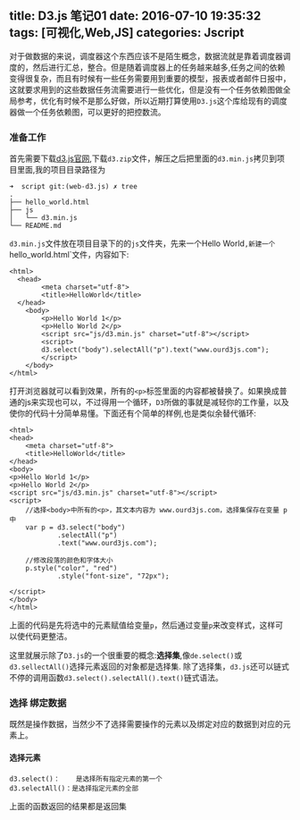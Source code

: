 title: D3.js 笔记01
date: 2016-07-10 19:35:32
tags: [可视化,Web,JS]
categories: Jscript
---
对于做数据的来说，调度器这个东西应该不是陌生概念，数据流就是靠着调度器调度的，然后进行汇总，整合。但是随着调度器上的任务越来越多,任务之间的依赖变得很复杂，而且有时候有一些任务需要用到重要的模型，报表或者邮件日报中，这就要求用到的这些数据任务流需要进行一些优化，但是没有一个任务依赖图做全局参考，优化有时候不是那么好做，所以近期打算使用`D3.js`这个库给现有的调度器做一个任务依赖图，可以更好的把控数流。

### 准备工作
首先需要下载[d3.js官网](https://d3js.org/),下载`d3.zip`文件，解压之后把里面的`d3.min.js`拷贝到项目里面,我的项目目录路径为
```
➜  script git:(web-d3.js) ✗ tree
.
├── hello_world.html
├── js
│   └── d3.min.js
└── README.md
```
`d3.min.js`文件放在项目目录下的的`js`文件夹，先来一个Hello World`,新建一个`hello_world.html`文件，内容如下:
```
<html>
  <head>
        <meta charset="utf-8">
        <title>HelloWorld</title>
  </head>
    <body>
        <p>Hello World 1</p>
        <p>Hello World 2</p>
        <script src="js/d3.min.js" charset="utf-8"></script>
        <script>
        d3.select("body").selectAll("p").text("www.ourd3js.com");
        </script>
    </body>
</html>
```
打开浏览器就可以看到效果，所有的`<p>`标签里面的内容都被替换了。如果换成普通的js来实现也可以，不过得用一个循环，`D3`所做的事就是减轻你的工作量，以及使你的代码十分简单易懂。下面还有个简单的样例,也是类似余替代循环:
```
<html>
<head>
    <meta charset="utf-8">
    <title>HelloWorld</title>
</head>
<body>
<p>Hello World 1</p>
<p>Hello World 2</p>
<script src="js/d3.min.js" charset="utf-8"></script>
<script>
    //选择<body>中所有的<p>，其文本内容为 www.ourd3js.com，选择集保存在变量 p 中
    var p = d3.select("body")
            .selectAll("p")
            .text("www.ourd3js.com");

    //修改段落的颜色和字体大小
    p.style("color", "red")
            .style("font-size", "72px");

</script>
</body>
</html>
```
上面的代码是先将选中的元素赋值给变量`p`，然后通过变量`p`来改变样式，这样可以使代码更整洁。

这里就展示除了`D3.js`的一个很重要的概念:**选择集**,像`de.select()`或`d3.sellectAll()`选择元素返回的对象都是选择集.
除了选择集，`d3.js`还可以链式不停的调用函数`d3.select().selectAll().text()`链式语法。

### 选择 绑定数据
既然是操作数据，当然少不了选择需要操作的元素以及绑定对应的数据到对应的元素上。
#### 选择元素
```
d3.select()：	是选择所有指定元素的第一个
d3.selectAll()：是选择指定元素的全部
```
上面的函数返回的结果都是返回集
